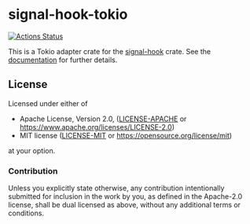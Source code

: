 # signal-hook-tokio

[![Actions Status](https://github.com/vorner/signal-hook/actions/workflows/test.yaml/badge.svg)](https://github.com/vorner/signal-hook/actions)

This is a Tokio adapter crate for the
[signal-hook](https://crates.io/crates/signal-hook) crate. See the
[documentation](https://docs.rs/signal-hook-tokio) for further details.

## License

Licensed under either of

 * Apache License, Version 2.0, ([LICENSE-APACHE](LICENSE-APACHE) or
   https://www.apache.org/licenses/LICENSE-2.0)
 * MIT license ([LICENSE-MIT](LICENSE-MIT) or
   https://opensource.org/license/mit)

at your option.

### Contribution

Unless you explicitly state otherwise, any contribution intentionally submitted
for inclusion in the work by you, as defined in the Apache-2.0 license, shall be
dual licensed as above, without any additional terms or conditions.
